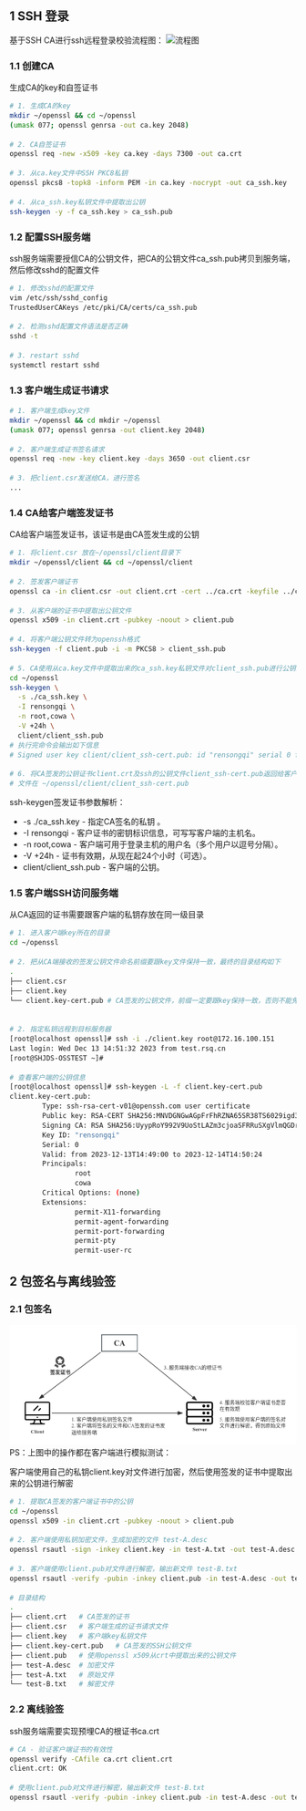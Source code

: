 
## 1 SSH 登录
基于SSH CA进行ssh远程登录校验流程图：
![流程图](https://internal-api-drive-stream.feishu.cn/space/api/box/stream/download/preview/EQObbGAurohYC8xK4ercLRyHnVf/?preview_type=16)


### 1.1 创建CA
生成CA的key和自签证书
```bash
# 1. 生成CA的key
mkdir ~/openssl && cd ~/openssl
(umask 077; openssl genrsa -out ca.key 2048)

# 2. CA自签证书
openssl req -new -x509 -key ca.key -days 7300 -out ca.crt

# 3. 从ca.key文件中SSH PKC8私钥
openssl pkcs8 -topk8 -inform PEM -in ca.key -nocrypt -out ca_ssh.key

# 4. 从ca_ssh.key私钥文件中提取出公钥
ssh-keygen -y -f ca_ssh.key > ca_ssh.pub
```

### 1.2 配置SSH服务端
ssh服务端需要授信CA的公钥文件，把CA的公钥文件ca_ssh.pub拷贝到服务端，然后修改sshd的配置文件

```bash
# 1. 修改sshd的配置文件
vim /etc/ssh/sshd_config
TrustedUserCAKeys /etc/pki/CA/certs/ca_ssh.pub

# 2. 检测sshd配置文件语法是否正确
sshd -t

# 3. restart sshd
systemctl restart sshd
```

### 1.3 客户端生成证书请求
```bash
# 1. 客户端生成key文件
mkdir ~/openssl && cd mkdir ~/openssl
(umask 077; openssl genrsa -out client.key 2048)

# 2. 客户端生成证书签名请求
openssl req -new -key client.key -days 3650 -out client.csr

# 3. 把client.csr发送给CA，进行签名
...
```

### 1.4 CA给客户端签发证书
CA给客户端签发证书，该证书是由CA签发生成的公钥
```bash
# 1. 将client.csr 放在~/openssl/client目录下
mkdir ~/openssl/client && cd ~/openssl/client

# 2. 签发客户端证书
openssl ca -in client.csr -out client.crt -cert ../ca.crt -keyfile ../ca.key

# 3. 从客户端的证书中提取出公钥文件
openssl x509 -in client.crt -pubkey -noout > client.pub

# 4. 将客户端公钥文件转为openssh格式
ssh-keygen -f client.pub -i -m PKCS8 > client_ssh.pub

# 5. CA使用从ca.key文件中提取出来的ca_ssh.key私钥文件对client_ssh.pub进行公钥签发
cd ~/openssl
ssh-keygen \
  -s ./ca_ssh.key \
  -I rensongqi \
  -n root,cowa \
  -V +24h \
  client/client_ssh.pub
# 执行完命令会输出如下信息
# Signed user key client/client_ssh-cert.pub: id "rensongqi" serial 0 for root valid from 2023-12-13T14:37:00 to 2023-12-14T14:38:52

# 6. 将CA签发的公钥证书client.crt及ssh的公钥文件client_ssh-cert.pub返回给客户端
# 文件在 ~/openssl/client/client_ssh-cert.pub
```

ssh-keygen签发证书参数解析：
- -s ./ca_ssh.key - 指定CA签名的私钥 。
- -I rensongqi - 客户证书的密钥标识信息，可写写客户端的主机名。
- -n root,cowa - 客户端可用于登录主机的用户名（多个用户以逗号分隔）。
- -V +24h - 证书有效期，从现在起24个小时（可选）。
- client/client_ssh.pub - 客户端的公钥。

### 1.5 客户端SSH访问服务端

从CA返回的证书需要跟客户端的私钥存放在同一级目录

```bash
# 1. 进入客户端key所在的目录
cd ~/openssl

# 2. 把从CA端接收的签发公钥文件命名前缀要跟key文件保持一致，最终的目录结构如下
.
├── client.csr
├── client.key
└── client.key-cert.pub # CA签发的公钥文件，前缀一定要跟key保持一致，否则不能免密登录


# 2. 指定私钥远程到目标服务器
[root@localhost openssl]# ssh -i ./client.key root@172.16.100.151
Last login: Wed Dec 13 14:51:32 2023 from test.rsq.cn
[root@SHJDS-OSSTEST ~]# 

# 查看客户端的公钥信息
[root@localhost openssl]# ssh-keygen -L -f client.key-cert.pub
client.key-cert.pub:
        Type: ssh-rsa-cert-v01@openssh.com user certificate
        Public key: RSA-CERT SHA256:MNVDGNGwAGpFrFhRZNA65SR38TS6029igd3SpaS5VNQ
        Signing CA: RSA SHA256:UyypRoY992V9UoStLAZm3cjoaSFRRuSXgVlmQGDrXoo
        Key ID: "rensongqi"
        Serial: 0
        Valid: from 2023-12-13T14:49:00 to 2023-12-14T14:50:24
        Principals: 
                root
                cowa
        Critical Options: (none)
        Extensions: 
                permit-X11-forwarding
                permit-agent-forwarding
                permit-port-forwarding
                permit-pty
                permit-user-rc
```

## 2 包签名与离线验签
### 2.1 包签名

![openssl sign](../img/openssl_ca_sign.png)
PS：上图中的操作都在客户端进行模拟测试：

客户端使用自己的私钥client.key对文件进行加密，然后使用签发的证书中提取出来的公钥进行解密

```bash
# 1. 提取CA签发的客户端证书中的公钥
cd ~/openssl
openssl x509 -in client.crt -pubkey -noout > client.pub

# 2. 客户端使用私钥加密文件，生成加密的文件 test-A.desc
openssl rsautl -sign -inkey client.key -in test-A.txt -out test-A.desc

# 3. 客户端使用client.pub对文件进行解密，输出新文件 test-B.txt
openssl rsautl -verify -pubin -inkey client.pub -in test-A.desc -out test-B.txt

# 目录结构
.
├── client.crt   # CA签发的证书
├── client.csr   # 客户端生成的证书请求文件
├── client.key   # 客户端key私钥文件
├── client.key-cert.pub   # CA签发的SSH公钥文件
├── client.pub   # 使用openssl x509从crt中提取出来的公钥文件
├── test-A.desc  # 加密文件
├── test-A.txt   # 原始文件
└── test-B.txt   # 解密文件
```

### 2.2 离线验签

ssh服务端需要实现预埋CA的根证书ca.crt

```bash
# CA - 验证客户端证书的有效性
openssl verify -CAfile ca.crt client.crt
client.crt: OK

# 使用client.pub对文件进行解密，输出新文件 test-B.txt
openssl rsautl -verify -pubin -inkey client.pub -in test-A.desc -out test-B.txt
```
